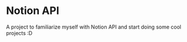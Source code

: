# Notion API

A project to familiarize myself with Notion API and start doing some cool projects :D
